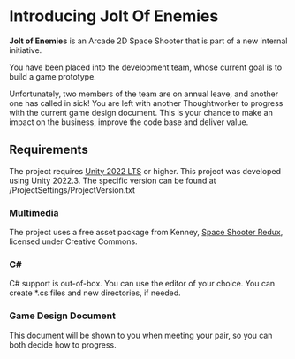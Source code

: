 # Introducing Jolt Of Enemies

**Jolt of Enemies** is an Arcade 2D Space Shooter that is part of a new internal initiative.

You have been placed into the development team, whose current goal is to build a game prototype.

Unfortunately, two members of the team are on annual leave, and another one has called in sick! You are left with another Thoughtworker to progress with the current game design document. This is your chance to make an impact on the business, improve the code base and deliver value.

## Requirements

The project requires [Unity 2022 LTS](https://unity.com/download) or higher. This project was developed using Unity 2022.3. The specific version can be found at /ProjectSettings/ProjectVersion.txt

### Multimedia

The project uses a free asset package from Kenney, [Space Shooter Redux](https://www.kenney.nl/assets/space-shooter-redux), licensed under Creative Commons.

### C#

C# support is out-of-box. You can use the editor of your choice.
You can create *.cs files and new directories, if needed.

### Game Design Document

This document will be shown to you when meeting your pair, so you can both decide how to progress.
